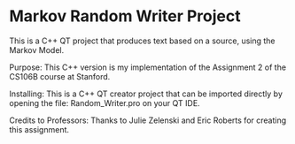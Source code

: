 # Markov Random Writer Project

This is a C++ QT project that produces text based on a source, using the Markov Model. 

Purpose: 
This C++ version is my implementation of the Assignment 2 of the CS106B course at Stanford.

Installing:
This is a C++ QT creator project that can be imported directly by opening the file: Random_Writer.pro on your QT IDE.

Credits to Professors:
Thanks to Julie Zelenski and Eric Roberts for creating this assignment.

